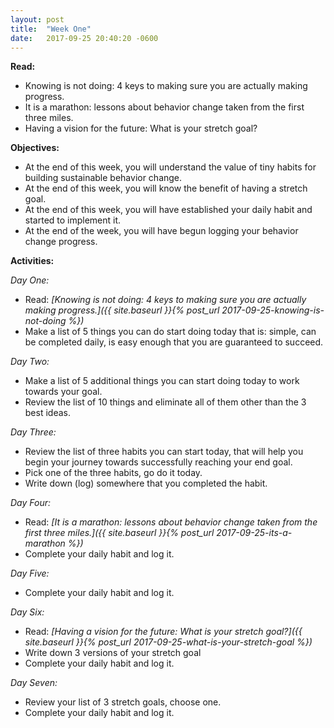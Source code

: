 ```yaml
---
layout: post
title:  "Week One"
date:   2017-09-25 20:40:20 -0600
---
```


**Read:**
* Knowing is not doing: 4 keys to making sure you are actually making progress.
* It is a marathon: lessons about behavior change taken from the first three miles.
* Having a vision for the future: What is your stretch goal?

**Objectives:**
* At the end of this week, you will understand the value of tiny habits for building sustainable behavior change.
* At the end of this week, you will know the benefit of having a stretch goal.
* At the end of this week, you will have established your daily habit and started to implement it.
* At the end of the week, you will have begun logging your behavior change progress.


**Activities:**

*Day One:*
* Read: *[Knowing is not doing: 4 keys to making sure you are actually making progress.]({{ site.baseurl }}{% post_url 2017-09-25-knowing-is-not-doing %})*
* Make a list of 5 things you can do start doing today that is:  simple, can be completed daily, is easy enough that you are guaranteed to succeed.

*Day Two:*
* Make a list of 5 additional things you can start doing today to work towards your goal.
* Review the list of 10 things and eliminate all of them other than the 3 best ideas.

*Day Three:*
* Review the list of three habits you can start today, that will help you begin your journey towards successfully reaching your end goal.
* Pick one of the three habits, go do it today.
* Write down (log) somewhere that you completed the habit.

*Day Four:*
* Read: *[It is a marathon: lessons about behavior change taken from the first three miles.]({{ site.baseurl }}{% post_url 2017-09-25-its-a-marathon %})*
* Complete your daily habit and log it.  

*Day Five:*
* Complete your daily habit and log it.

*Day Six:*
* Read: *[Having a vision for the future: What is your stretch goal?]({{ site.baseurl }}{% post_url 2017-09-25-what-is-your-stretch-goal %})*
* Write down 3 versions of your stretch goal
* Complete your daily habit and log it.

*Day Seven:*
* Review your list of 3 stretch goals, choose one.
* Complete your daily habit and log it.

